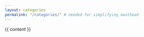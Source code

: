 ```yaml
---
layout: categories
permalink: "/categories/" # needed for simplifying masthead
---
```


{{ content }}
